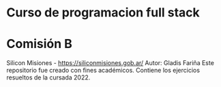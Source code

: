 # Curso de programacion full stack
# Comisión  B 
Silicon Misiones - https://siliconmisiones.gob.ar/ 
Autor: Gladis Fariña
Este repositorio fue creado con fines académicos. Contiene
los ejercicios resueltos de la cursada 2022.
